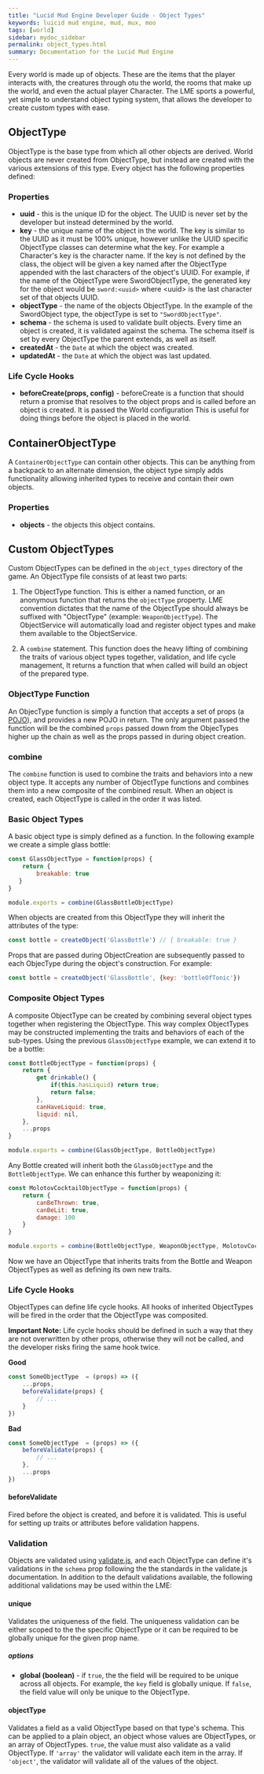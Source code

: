 ```yaml
---
title: "Lucid Mud Engine Developer Guide - Object Types"
keywords: luicid mud engine, mud, mux, moo
tags: [world]
sidebar: mydoc_sidebar
permalink: object_types.html
summary: Documentation for the Lucid Mud Engine
---
```

Every world is made up of objects. These are the items that the player interacts with, the creatures through otu the 
world, the rooms that make up the world, and even the actual player Character. The LME sports a powerful, yet simple to
understand object typing system, that allows the developer to create custom types with ease.


## ObjectType
ObjectType is the base type from which all other objects are derived. World objects are never created from ObjectType,
but instead are created with the various extensions of this type. Every object has the following properties defined:

### Properties 
* **uuid** - this is the unique ID for the object. The UUID is never set by the developer but instead determined by the
  world.
* **key** - the unique name of the object in the world. The key is similar to the UUID as it must be 100% unique,
  however unlike the UUID specific ObjectType classes can determine what the key. For example a Character's key is
  the character name. If the key is not defined by the class, the object will be given a key named after the ObjectType
  appended with the last characters of the object's UUID. For example, if the name of the ObjectType were 
  SwordObjectType, the generated key for the object would be `sword:<uuid>` where \<uuid\> is the last character set of
  that objects UUID.
* **objectType** - the name of the objects ObjectType. In the example of the SwordObject type, the objectType is set to
  `"SwordObjectType"`.
* **schema** - the schema is used to validate built objects. Every time an object is created, it is validated against 
  the schema. The schema itself is set by every ObjectType the parent extends, as well as itself.
* **createdAt** - the `Date` at which the object was created.
* **updatedAt** - the `Date` at which the object was last updated.

### Life Cycle Hooks
* **beforeCreate(props, config)** - beforeCreate is a function that should return a promise that resolves to the object 
  props and is called before an object is created. It is passed the World  configuration This is useful for doing 
  things before the object is placed in the world.
  
## ContainerObjectType
A `ContainerObjectType` can contain other objects. This can be anything from a backpack to an alternate dimension, the
object type simply adds functionality allowing inherited types to receive and contain their own objects.

### Properties
* **objects** - the objects this object contains.
  
## Custom ObjectTypes
Custom ObjectTypes can be defined in the `object_types`  directory of the game. An ObjectType file consists of at least
two parts:

1. The ObjectType function. This is either a named function, or an anonymous function that returns the `objectType` 
   property. LME convention dictates that the name of the ObjectType should always be suffixed with "ObjectType" 
   (example: `WeaponObjectType`). The ObjectService will automatically load and register object types and make them 
   available to the ObjectService.
 
 2. A `combine` statement. This function does the heavy lifting of combining the traits of various object
    types together, validation, and life cycle management, It returns a function that when called will build an object
    of the prepared type.

### ObjectType Function
An ObjecType function is simply  a function that accepts a set of props (a [POJO]()), and provides a new POJO in return.
The only argument passed the function will be the combined `props` passed down from the ObjecTypes higher up the chain
 as well as the props passed in during object creation.

### combine
The `combine` function is used to combine the traits and behaviors into a new object type. It accepts any
number of ObjectType functions and combines them into a new composite of the combined result. When an object is created,
each ObjectType is called in the order it was listed.
 
### Basic Object Types
A basic object type is simply defined as a function. In the following example we create a simple glass bottle:

```javascript
const GlassObjectType = function(props) {
    return {
        breakable: true
   }
}

module.exports = combine(GlassBottleObjectType)
```

When objects are created from this ObjectType they will inherit the attributes of the type:

```javascript
const bottle = createObject('GlassBottle') // { breakable: true }
```

Props that are passed during ObjectCreation are subsequently passed to each ObjecType during the object's construction.
For example:

```javascript
const bottle = createObject('GlassBottle', {key: 'bottleOfTonic'})
```

### Composite Object Types

A composite ObjectType can be created by combining several  object types together when registering the ObjectType. This
way complex ObjectTypes may be constructed implementing the traits and behaviors of each of the sub-types. Using the 
previous `GlassObjectType` example, we can extend it to be a bottle:

```javascript
const BottleObjectType = function(props) {
    return {
        get drinkable() {
            if(this.hasLiquid) return true;
            return false;
        },
        canHaveLiquid: true,
        liquid: nil,
    },
    ...props
}

module.exports = combine(GlassObjectType, BottleObjectType)
```

Any Bottle created will inherit both the `GlassObjectType` and the `BottleObjectType`. We can enhance this further by
weaponizing it:

```javascript
const MolotovCocktailObjectType = function(props) {
    return {
        canBeThrown: true,
        canBeLit: true,
        damage: 100
    }
}

module.exports = combine(BottleObjectType, WeaponObjectType, MolotovCocktailObjectType)
```

Now we have an ObjectType that inherits traits from the Bottle and Weapon ObjectTypes as well as defining its own new 
traits.

### Life Cycle Hooks 
ObjectTypes can define life cycle hooks. All hooks of inherited ObjectTypes will be fired in the order that the
ObjectType was composited.

**Important Note:** Life cycle hooks should be defined in such a way that they are not overwritten by other props,
otherwise they will not be called, and the developer risks firing the same hook twice.

**Good**
```javascript
const SomeObjectType  = (props) => ({
    ...props,
    beforeValidate(props) {
        // ...
    }
})
```

**Bad**
```javascript
const SomeObjectType  = (props) => ({
    beforeValidate(props) {
        // ...
    },
    ...props
})
```

#### beforeValidate
Fired before the object is created, and before it is validated. This is useful for setting up traits or attributes
before validation happens.

### Validation
Objects are validated using [validate.js](https://validatejs.org/#validate-async), and each ObjectType can define it's 
validations in the `schema` prop following the the standards in the validate.js documentation. In addition to the 
default validations available, the following additional validations may be used within the LME:

#### unique
Validates the uniqueness of the field. The uniqueness validation can be either scoped to the the specific ObjectType or
it can be required to be globally unique for the given prop name.

##### options
* **global (boolean)** - if `true`, the the field will be required to be unique across all objects. For example, the `key`
  field is globally unique. If `false`, the field value will only be unique to the ObjectType.


#### objectType
Validates a field as a valid ObjectType based on that type's schema. This can be applied to a plain object, an object 
whose values are ObjectTypes, or an array of ObjectTypes. `true`, the value must also validate as a valid ObjectType. If 
`'array'` the validator will validate each item in the array. If `'object'`, the validator will validate all of the values 
of the object.

